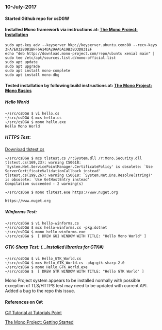 ### 10-July-2017
#### Started Github repo for csDGW

#### Installed Mono framework via instructions at: [The Mono Project: Installation](http://www.mono-project.com/download/#download-lin-ubuntu)


    sudo apt-key adv --keyserver hkp://keyserver.ubuntu.com:80 --recv-keys 3FA7E0328081BFF6A14DA29AA6A19B38D3D831EF
    echo "deb http://download.mono-project.com/repo/ubuntu xenial main" | sudo tee /etc/apt/sources.list.d/mono-official.list
    sudo apt update    
    sudo apt upgrade
    sudo apt install mono-complete
    sudo apt install mono-dbg

#### Tested installation by following build instructions at: [The Mono Project: Mono Basics](http://www.mono-project.com/docs/getting-started/mono-basics/)

##### Hello World
    ~/src/csDGW $ vi hello.cs
    ~/src/csDGW $ mcs hello.cs
    ~/src/csDGW $ mono hello.exe
    Hello Mono World

##### HTTPS Test:
[Download tlstest.cs](https://raw.github.com/mono/mono/master/mcs/class/Mono.Security/Test/tools/tlstest/tlstest.cs)

    ~/src/csDGW $ mcs tlstest.cs /r:System.dll /r:Mono.Security.dll
    tlstest.cs(169,23): warning CS0618: `System.Net.ServicePointManager.CertificatePolicy' is obsolete: `Use ServerCertificateValidationCallback instead'
    tlstest.cs(199,26): warning CS0618: `System.Net.Dns.Resolve(string)' is obsolete: `Use GetHostEntry instead'
    Compilation succeeded - 2 warning(s)
    
    ~/src/csDGW $ mono tlstest.exe https://www.nuget.org

    https://www.nuget.org
    
##### Winforms Test:
    ~/src/csDGW $ vi hello-winforms.cs
    ~/src/csDGW $ mcs hello-winforms.cs -pkg:dotnet
    ~/src/csDGW $ mono hello-winforms.exe 
    ~/src/csDGW $  [ DREW GUI WINDOW WITH TITLE: "Hello Mono World" ]
    
##### GTK-Sharp Test: (...Installed libraries for GTK#)
    ~/src/csDGW $ vi Hello_GTK_World.cs 
    ~/src/csDGW $ mcs Hello_GTK_World.cs -pkg:gtk-sharp-2.0
    ~/src/csDGW $ mono Hello_GTK_World.exe
    ~/src/csDGW $  [ DREW GTK WINDOW WITH TITLE: "Hello GTK World" ]
    
Mono Project system appears to be installed normally with possible exception of TLS/HTTPS test may need to be updated with current API. Added a bug to the repo this issue.

#### References on C#:
[C# Tutorial at Tutorials Point](https://www.tutorialspoint.com/csharp/index.htm)

[The Mono Project: Getting Started](http://www.mono-project.com/docs/getting-started/)



